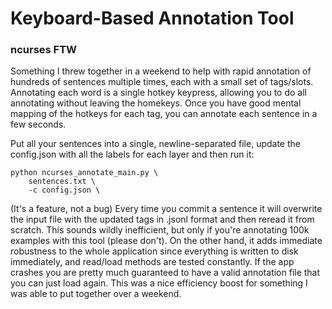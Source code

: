 # Keyboard-Based Annotation Tool
### ncurses FTW

Something I threw together in a weekend to help with rapid annotation of hundreds of sentences multiple times, each with a small set of tags/slots.  Annotating each word is a single hotkey keypress, allowing you to do all annotating without leaving the homekeys.  Once you have good mental mapping of the hotkeys for each tag, you can annotate each sentence in a few seconds. 

Put all your sentences into a single, newline-separated file, update the config.json with all the labels for each layer and then run it:

```
python ncurses_annotate_main.py \
    sentences.txt \
    -c config.json \
```

(It's a feature, not a bug) Every time you commit a sentence it will overwrite the input file with the updated tags in .jsonl format and then reread it from scratch.  This sounds wildly inefficient, but only if you're annotating 100k examples with this tool (please don't).  On the other hand, it adds immediate robustness to the whole application since everything is written to disk immediately, and read/load methods are tested constantly.  If the app crashes you are pretty much guaranteed to have a valid annotation file that you can just load again.  This was a nice efficiency boost for something I was able to put together over a weekend.


